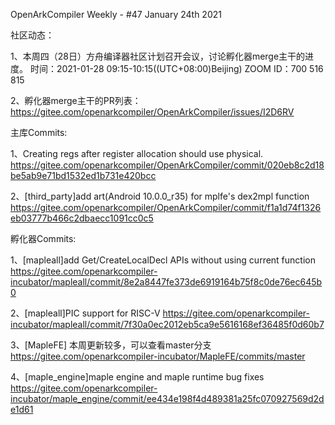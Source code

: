 OpenArkCompiler Weekly - #47  January 24th 2021

社区动态：

1、本周四（28日）方舟编译器社区计划召开会议，讨论孵化器merge主干的进度。
时间：2021-01-28 09:15-10:15((UTC+08:00)Beijing)
ZOOM ID：700 516 815

2、孵化器merge主干的PR列表：https://gitee.com/openarkcompiler/OpenArkCompiler/issues/I2D6RV

主库Commits:

1、Creating regs after register allocation should use physical.
https://gitee.com/openarkcompiler/OpenArkCompiler/commit/020eb8c2d18be5ab9e71bd1532ed1b731e420bcc

2、[third_party]add art(Android 10.0.0_r35) for mplfe's dex2mpl function
https://gitee.com/openarkcompiler/OpenArkCompiler/commit/f1a1d74f1326eb03777b466c2dbaecc1091cc0c5

孵化器Commits:

1、[mapleall]add Get/CreateLocalDecl APIs without using current function
https://gitee.com/openarkcompiler-incubator/mapleall/commit/8e2a8447fe373de6919164b75f8c0de76ec645b0

2、[mapleall]PIC support for RISC-V
https://gitee.com/openarkcompiler-incubator/mapleall/commit/7f30a0ec2012eb5ca9e5616168ef36485f0d60b7

3、[MapleFE] 本周更新较多，可以查看master分支
https://gitee.com/openarkcompiler-incubator/MapleFE/commits/master

4、[maple_engine]maple engine and maple runtime bug fixes
https://gitee.com/openarkcompiler-incubator/maple_engine/commit/ee434e198f4d489381a25fc070927569d2de1d61